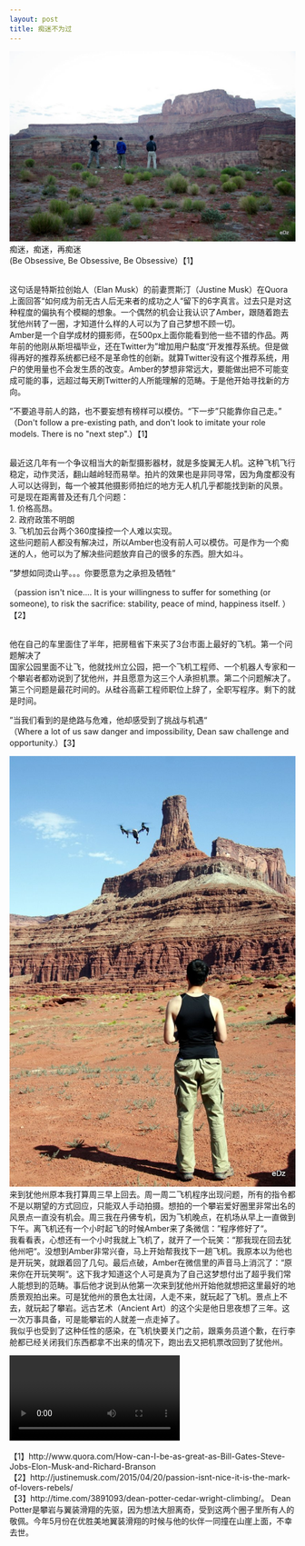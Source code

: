 ```yaml
---
layout: post
title: 痴迷不为过
---
```

<p><img src="/content/images/2015utah/_mg_2770-001.jpg"  >痴迷，痴迷，再痴迷<br>(Be Obsessive, Be Obsessive, Be Obsessive）【1】</p>
<p><br>这句话是特斯拉创始人（Elan Musk）的前妻贾斯汀（Justine Musk）在Quora上面回答“如何成为前无古人后无来者的成功之人“留下的6字真言。过去只是对这种程度的偏执有个模糊的想象。一个偶然的机会让我认识了Amber，跟随着跑去犹他州转了一圈，才知道什么样的人可以为了自己梦想不顾一切。<br>Amber是一个自学成材的摄影师，在500px上面你能看到他一些不错的作品。两年前的他刚从斯坦福毕业，还在Twitter为”增加用户黏度“开发推荐系统。但是做得再好的推荐系统都已经不是革命性的创新。就算Twitter没有这个推荐系统，用户的使用量也不会发生质的改变。Amber的梦想非常远大，要能做出把不可能变成可能的事，远超过每天刷Twitter的人所能理解的范畴。于是他开始寻找新的方向。</p>
<p>”不要追寻前人的路，也不要妄想有榜样可以模仿。“下一步”只能靠你自己走。”<br>（Don't follow a pre-existing path, and don't look to imitate your role models. There is no "next step".）【1】</p>
<p><br>最近这几年有一个争议相当大的新型摄影器材，就是多旋翼无人机。这种飞机飞行稳定，动作灵活，翻山越岭轻而易举。拍片的效果也是非同寻常，因为角度都没有人可以达得到，每一个被其他摄影师拍烂的地方无人机几乎都能找到新的风景。<br>可是现在距离普及还有几个问题：<br>1. 价格高昂。<br>2. 政府政策不明朗<br>3. 飞机加云台两个360度操控一个人难以实现。<br>这些问题前人都没有解决过，所以Amber也没有前人可以模仿。可是作为一个痴迷的人，他可以为了解决些问题放弃自己的很多的东西。胆大如斗。</p>
<p><span>”梦想如同烫山芋。。。你要愿意为之承担及牺牲“</span></p>
<p>（passion isn't nice.... It is your willingness to suffer for something (or someone), to risk the sacrifice: stability, peace of mind, happiness itself. ）【2】</p>
<p><br>他在自己的车里面住了半年，把房租省下来买了3台市面上最好的飞机。第一个问题解决了<br>国家公园里面不让飞，他就找州立公园，把一个飞机工程师、一个机器人专家和一个攀岩者都劝说到了犹他州，并且愿意为这三个人承担机票。第二个问题解决了。<br>第三个问题是最花时间的。从硅谷高薪工程师职位上辞了，全职写程序。剩下的就是时间。</p>
<p>”当我们看到的是绝路与危难，他却感受到了挑战与机遇“<br>（Where a lot of us saw danger and impossibility, Dean saw challenge and opportunity.）【3】</p>
<p><img src="/content/images/2015utah/_mg_2816-001.jpg"  ><br>来到犹他州原本我打算周三早上回去。周一周二飞机程序出现问题，所有的指令都不是以期望的方式回应，只能双人手动拍摄。想拍的一个攀岩爱好圈里非常出名的风景点一直没有机会。周三我在丹佛专机，因为飞机晚点，在机场从早上一直做到下午。离飞机还有一个小时起飞的时候Amber来了条微信：”程序修好了“。<br>我看看表，心想还有一个小时我就上飞机了，就开了一个玩笑：“那我现在回去犹他州吧“。没想到Amber非常兴奋，马上开始帮我找下一趟飞机。我原本以为他也是开玩笑，就跟着回了几句。最后点破，Amber在微信里的声音马上消沉了：“原来你在开玩笑啊“。这下我才知道这个人可是真为了自己这梦想付出了超乎我们常人能想到的范畴。事后他才说到从他第一次来到犹他州开始他就想把这里最好的地质景观拍出来。可是犹他州的景色太壮阔，人走不来，就玩起了飞机。景点上不去，就玩起了攀岩。远古艺术（Ancient Art）的这个尖是他日思夜想了三年。这一次万事具备，可是能攀岩的人就差一点走掉了。<br>我似乎也受到了这种任性的感染，在飞机快要关门之前，跟乘务员道个歉，在行李舱都已经关闭我们东西都拿不出来的情况下，跑出去又把机票改回到了犹他州。</p>
<p></p>
<p><video src="/content/images/2015utah/ancient_art.mp4"   controls></video></p>
<p>【1】http://www.quora.com/How-can-I-be-as-great-as-Bill-Gates-Steve-Jobs-Elon-Musk-and-Richard-Branson<br>【2】http://justinemusk.com/2015/04/20/passion-isnt-nice-it-is-the-mark-of-lovers-rebels/<br>【3】http://time.com/3891093/dean-potter-cedar-wright-climbing/。 Dean Potter是攀岩与翼装滑翔的先驱，因为想法大胆离奇，受到这两个圈子里所有人的敬佩。今年5月份在优胜美地翼装滑翔的时候与他的伙伴一同撞在山崖上面，不幸去世。</p>